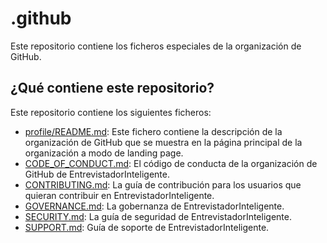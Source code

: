 # .github

Este repositorio contiene los ficheros especiales de la organización de GitHub.

## ¿Qué contiene este repositorio?

Este repositorio contiene los siguientes ficheros:

- [profile/README.md]: Este fichero contiene la descripción de la organización de GitHub que se muestra en la página principal de la organización a modo de landing page.
- [CODE_OF_CONDUCT.md]: El código de conducta de la organización de GitHub de EntrevistadorInteligente.
- [CONTRIBUTING.md]: La guía de contribución para los usuarios que quieran contribuir en EntrevistadorInteligente.
- [GOVERNANCE.md]: La gobernanza de EntrevistadorInteligente.
- [SECURITY.md]: La guía de seguridad de EntrevistadorInteligente.
- [SUPPORT.md]: Guía de soporte de EntrevistadorInteligente.

<!-- Links -->

[profile/README.md]: ./profile/README.md
[CODE_OF_CONDUCT.md]: ./CODE_OF_CONDUCT.md
[CONTRIBUTING.md]: ./CONTRIBUTING.md
[GOVERNANCE.md]: ./GOVERNANCE.md
[SECURITY.md]: ./SECURITY.md
[SUPPORT.md]: ./SUPPORT.md
